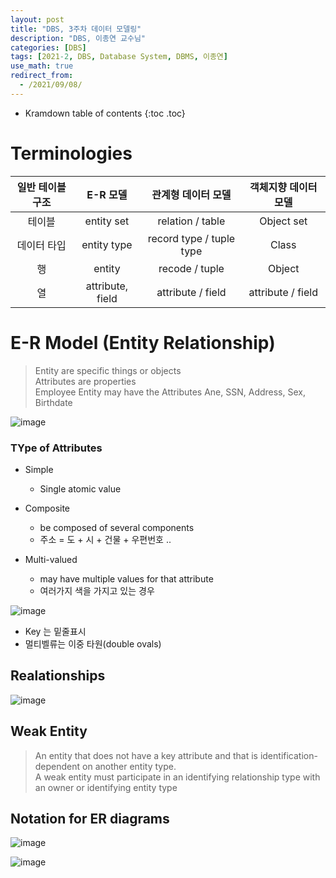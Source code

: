 ```yaml
---
layout: post
title: "DBS, 3주차 데이터 모델링"
description: "DBS, 이종연 교수님"
categories: [DBS]
tags: [2021-2, DBS, Database System, DBMS, 이종연]
use_math: true
redirect_from:
  - /2021/09/08/
---
```


* Kramdown table of contents
{:toc .toc}     

# Terminologies

| 일반 테이블 구조 |   E-R 모델   | 관계형 데이터 모델 | 객체지향 데이터 모델 |
|:--------------:|:------------:|:-----------------:|:------------------:|
|     테이블      | entity set   |  relation / table  |     Object set     |
|   데이터 타입   |  entity type |     record type / tuple type    | Class |
|  행            |       entity |      recode / tuple | Object            |
|  열            | attribute, field | attribute / field | attribute / field |



# E-R Model (Entity Relationship)

> Entity are specific things or objects        
> Attributes are properties           
> Employee Entity may have the Attributes Ane, SSN, Address, Sex, Birthdate        

![image](https://user-images.githubusercontent.com/32366711/132507742-db71e349-5070-4dc7-9a54-0bb0868818c5.png)

### TYpe of Attributes

- Simple       
    - Single atomic value

- Composite      
    - be composed of several components                      
    - 주소 = 도 + 시 + 건물 + 우편번호 ..     

- Multi-valued
    - may have multiple values for that attribute                
    - 여러가지 색을 가지고 있는 경우 


![image](https://user-images.githubusercontent.com/32366711/132514661-99767bc0-07d7-4978-9337-2d98c33cc4d0.png)

- Key 는 밑줄표시     
- 멀티벨류는 이중 타원(double ovals)            

## Realationships

![image](https://user-images.githubusercontent.com/32366711/132515062-973acec9-6375-45ef-9c82-e7e8762a2a6b.png)


## Weak Entity

> An entity that does not have a key attribute and that is identification-dependent on another entity type.                  
> A weak entity must participate in an identifying relationship type with an owner or identifying entity type



## Notation for ER diagrams


![image](https://user-images.githubusercontent.com/32366711/132514902-ae3ec219-36dc-49de-bb2e-4fe6ec558ae3.png)

![image](https://user-images.githubusercontent.com/32366711/132514915-b0ff22e2-26ec-4e34-b768-9e78b7742122.png)

